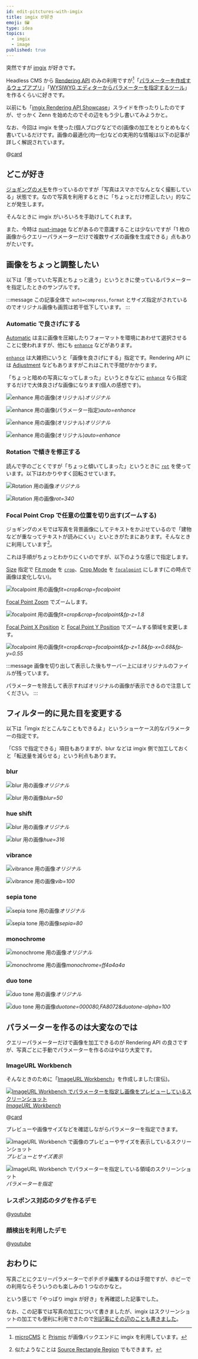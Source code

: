 ```yaml
---
id: edit-pitctures-with-imgix
title: imgix が好き
emoji: 🖼️
type: idea
topics:
  - imgix
  - image
published: true
---
```


突然ですが [imgix](https://imgix.com/) が好きです。

Headless CMS から [Rendering API](https://docs.imgix.com/apis/rendering) のみの利用ですが[^cms-imgix]「[パラメーターを作成するウェブアプリ](https://github.com/hankei6km/image-url-workbench)」「[WYSIWYG エディターからパラメーターを指定するツール](https://hankei6km.github.io/rehype-image-salt-doc/)」を作るくらいに好きです。

以前にも「[imgix Rendering API Showcase](https://hankei6km.github.io/mardock/deck/try-imgix-rendering-api)」スライドを作ったりしたのですが、せっかく Zenn を始めたのでその辺をもう少し書いてみようかと。

なお、今回は imgix を使った(個人ブログなどでの)画像の加工をとりとめもなく書いているだけです。画像の最適化(均一化)などの実用的な情報は以下の記事が詳しく解説されています。

@[card](https://zenn.dev/manalink/articles/manalink-imgix)

[^cms-imgix]: [microCMS](https://microcms.io/) と [Prismic](https://prismic.io/) が画像バックエンドに imgix を利用しています。

## どこが好き

[ジョギングのメモ](https://hankei6km.github.io/mardock/deck/category/jog)を作っているのですが「写真はスマホでなんとなく撮影している」状態です。なので写真を利用するときに「ちょっとだけ修正したい」的なことが発生します。

そんなときに imgix がいろいろを手助けしてくれます。

また、今時は [nuxt-image](https://image.nuxtjs.org/) などがあるので意識することは少ないですが「1 枚の画像からクエリーパラメーターだけで複数サイズの画像を生成できる」点もありがたいです。

## 画像をちょっと調整したい

以下は「思っていた写真とちょっと違う」というときに使っているパラメーターを指定したときのサンプルです。

:::message
この記事全体で `auto=compress,format` とサイズ指定がされているのでオリジナル画像も画質は若干低下しています。
:::

### Automatic で良さげにする

[Automatic](https://docs.imgix.com/apis/rendering/auto) は主に画像を圧縮したりフォーマットを環境にあわせて選択させることに使われますが、他にも [`enhance`](https://docs.imgix.com/apis/rendering/auto/auto#enhance) などがあります。

[`enhance`](https://docs.imgix.com/apis/rendering/auto/auto#enhance) は大雑把にいうと「画像を良さげにする」指定です。Rendering API には [Adjustment](https://docs.imgix.com/apis/rendering/adjustment) などもありますがこれはこれで手間がかかります。

「ちょっと暗めの写真になってしまった」というときなどに [`enhance`](https://docs.imgix.com/apis/rendering/auto/auto#enhance) なら指定するだけで大体良さげな画像になります(個人の感想です)。

![enhance 用の画像(オリジナル)](https://images.microcms-assets.io/assets/1fff6177c5c74aac8d5158dc17492c92/62f516d903e540a5a09243f905acc411/edit-pitctures-with-imgix-enhance.jpg?w=600\&h=300\&auto=compress%2Cformat)*オリジナル*

![enhance 用の画像(パラメーター指定)](https://images.microcms-assets.io/assets/1fff6177c5c74aac8d5158dc17492c92/62f516d903e540a5a09243f905acc411/edit-pitctures-with-imgix-enhance.jpg?w=600\&h=300\&auto=compress%2Cformat%2Cenhance)*auto=enhance*

![enhance 用の画像(オリジナル)](https://images.microcms-assets.io/assets/1fff6177c5c74aac8d5158dc17492c92/f62544aa8a2d419dabb9ff52208405d6/edit-pitctures-with-imgix-focalpoint.jpg?w=600\&h=300\&auto=compress%2Cformat)*オリジナル*

![enhance 用の画像(オリジナル)](https://images.microcms-assets.io/assets/1fff6177c5c74aac8d5158dc17492c92/f62544aa8a2d419dabb9ff52208405d6/edit-pitctures-with-imgix-focalpoint.jpg?w=600\&h=300\&auto=compress%2Cformat%2Cenhance)*auto=enhance*

### Rotation で傾きを修正する

読んで字のごとくですが「ちょっと傾いてしまった」というときに [`rot`](https://docs.imgix.com/apis/rendering/rotation/rot) を使っています。以下はわかりやすく回転させています。

![Rotation 用の画像](https://images.microcms-assets.io/assets/1fff6177c5c74aac8d5158dc17492c92/a661a61f54ec4b5288333cce3e5d3949/edit-pitctures-with-imgix-rotation.jpg?w=600\&h=300\&auto=compress%2Cformat)*オリジナル*

![Rotation 用の画像](https://images.microcms-assets.io/assets/1fff6177c5c74aac8d5158dc17492c92/a661a61f54ec4b5288333cce3e5d3949/edit-pitctures-with-imgix-rotation.jpg?w=600\&h=300\&rot=340)*rot=340*

### Focal Point Crop で任意の位置を切り出す(ズームする)

ジョギングのメモでは写真を背景画像にしてテキストをかぶせているので「建物などが重なってテキストが読みにくい」といときがたまにあります。そんなときに利用しています[^rect]。

これは手順がちょっとわかりにくいのですが、以下のような感じで指定します。

[Size](https://docs.imgix.com/apis/rendering/size) 指定で [Fit mode](https://docs.imgix.com/apis/rendering/size/fit) を [`crop`](https://docs.imgix.com/apis/rendering/size/fit#crop)、[Crop Mode](https://docs.imgix.com/apis/rendering/size/crop) を [`focalpoint`](https://docs.imgix.com/apis/rendering/size/crop#focalpoint) にします(この時点で画像は変化しない)。

![focalpoint 用の画像](https://images.microcms-assets.io/assets/1fff6177c5c74aac8d5158dc17492c92/f62544aa8a2d419dabb9ff52208405d6/edit-pitctures-with-imgix-focalpoint.jpg?w=600\&h=300\&auto=compress%2Cformat%2Cenhance\&fit=crop\&crop=focalpoint)*fit=crop\&crop=focalpoint*

[Focal Point Zoom](https://docs.imgix.com/apis/rendering/focalpoint-crop/fp-z) でズームします。

![focalpoint 用の画像](https://images.microcms-assets.io/assets/1fff6177c5c74aac8d5158dc17492c92/f62544aa8a2d419dabb9ff52208405d6/edit-pitctures-with-imgix-focalpoint.jpg?w=600\&h=300\&auto=compress%2Cformat%2Cenhance\&fit=crop\&crop=focalpoint\&fp-z=1.8)*fit=crop\&crop=focalpoint\&fp-z=1.8*

[Focal Point X Position](https://docs.imgix.com/apis/rendering/focalpoint-crop/fp-x) と [Focal Point Y Position](https://docs.imgix.com/apis/rendering/focalpoint-crop/fp-y) でズームする領域を変更します。

![focalpoint 用の画像](https://images.microcms-assets.io/assets/1fff6177c5c74aac8d5158dc17492c92/f62544aa8a2d419dabb9ff52208405d6/edit-pitctures-with-imgix-focalpoint.jpg?w=600\&h=300\&auto=compress%2Cformat%2Cenhance\&fit=crop\&crop=focalpoint\&fp-z=1.8\&fp-x=0.68\&fp-y=0.55)*fit=crop\&crop=focalpoint\&fp-z=1.8\&fp-x=0.68\&fp-y=0.55*

:::message
画像を切り出して表示した後もサーバー上にはオリジナルのファイルが残っています。

パラメーターを除去して表示すればオリジナルの画像が表示できるので注意してください。
:::

[^rect]: 似たようなことは [Source Rectangle Region](https://docs.imgix.com/apis/rendering/size/rect) でもできます。

## フィルター的に見た目を変更する

以下は「imgix だとこんなこともできるよ」というショーケース的なパラメーターの指定です。

「CSS で指定できる」項目もありますが、blur などは imgix 側で加工しておくと「転送量を減らせる」という利点もあります。

### blur

![blur 用の画像](https://images.microcms-assets.io/assets/1fff6177c5c74aac8d5158dc17492c92/abb6bbc126ec4e62a4dd5dfb2d6c0d11/edit-pitctures-with-imgixi-blur.jpg?w=600\&h=300\&auto=compress%2Cformat)*オリジナル*

![blur 用の画像](https://images.microcms-assets.io/assets/1fff6177c5c74aac8d5158dc17492c92/abb6bbc126ec4e62a4dd5dfb2d6c0d11/edit-pitctures-with-imgixi-blur.jpg?w=600\&h=300\&blur=50)*blur=50*

### hue shift

![blur 用の画像](https://images.microcms-assets.io/assets/1fff6177c5c74aac8d5158dc17492c92/c530685f5e2945c583ad41322600fc49/edit-pitctures-with-imgix-hue-shift.jpg?w=600\&h=300\&auto=compress%2Cformat)*オリジナル*

![blur 用の画像](https://images.microcms-assets.io/assets/1fff6177c5c74aac8d5158dc17492c92/c530685f5e2945c583ad41322600fc49/edit-pitctures-with-imgix-hue-shift.jpg?w=600\&h=300\&hue=316)*hue=316*

### vibrance

![vibrance 用の画像](https://images.microcms-assets.io/assets/1fff6177c5c74aac8d5158dc17492c92/ea854b9a431440c7a585b3cdd8bea587/edit-pitctures-with-imgix-vibrance.jpg?w=600\&h=300\&auto=compress%2Cformat)*オリジナル*

![vibrance 用の画像](https://images.microcms-assets.io/assets/1fff6177c5c74aac8d5158dc17492c92/ea854b9a431440c7a585b3cdd8bea587/edit-pitctures-with-imgix-vibrance.jpg?w=600\&h=300\&vib=100)*vib=100*

### sepia tone

![sepia tone 用の画像](https://images.microcms-assets.io/assets/1fff6177c5c74aac8d5158dc17492c92/1a3ee1b2642d4fd9b729f1ddb9d6b8ec/edit-pitctures-with-imgix-sepia-tone.jpg?w=600\&h=300\&auto=compress%2Cformat)*オリジナル*

![sepia tone 用の画像](https://images.microcms-assets.io/assets/1fff6177c5c74aac8d5158dc17492c92/1a3ee1b2642d4fd9b729f1ddb9d6b8ec/edit-pitctures-with-imgix-sepia-tone.jpg?w=600\&h=300\&sepia=80)*sepia=80*

### monochrome

![monochrome 用の画像](https://images.microcms-assets.io/assets/1fff6177c5c74aac8d5158dc17492c92/7705ec3d5d804ffa903a7bb97f244168/edit-pitctures-with-imgix-monochrome.jpg?w=600\&h=300\&auto=compress%2Cformat)*オリジナル*

![monochrome 用の画像](https://images.microcms-assets.io/assets/1fff6177c5c74aac8d5158dc17492c92/7705ec3d5d804ffa903a7bb97f244168/edit-pitctures-with-imgix-monochrome.jpg?w=600\&h=300\&monochrome=ff4a4a4a)*monochrome=ff4a4a4a*

### duo tone

![duo tone 用の画像](https://images.microcms-assets.io/assets/1fff6177c5c74aac8d5158dc17492c92/3fd1988e07af41fa98a1d7abf3287564/edit-pitctures-with-imgix-duo-tone.jpg?w=600\&h=300\&auto=compress%2Cformat)*オリジナル*

![duo tone 用の画像](https://images.microcms-assets.io/assets/1fff6177c5c74aac8d5158dc17492c92/3fd1988e07af41fa98a1d7abf3287564/edit-pitctures-with-imgix-duo-tone.jpg?w=600\&h=300\&duotone=000080%2CFA8072\&duotone-alpha=100)*duotone=000080,FA8072\&duotone-alpha=100*

## パラメーターを作るのは大変なのでは

クエリーパラメーターだけで画像を加工できるのが Rendering API の良さですが、写真ごとに手動でパラメーターを作るのはやはり大変です。

### ImageURL Workbench

そんなときのために「[ImageURL Workbench](https://image-url-workbench.vercel.app/)」を作成しました(宣伝)。

[![ImageURL Workbench でパラメーターを指定し画像をプレビューしているスクリーンショット](https://images.microcms-assets.io/assets/1fff6177c5c74aac8d5158dc17492c92/959ee4f71196411d9c01994f799ac703/edit-pitctures-with-imgix-image-url-workbench.png?w=600\&h=383\&auto=compress%2Cformat)*ImageURL Workbench*](https://image-url-workbench.vercel.app/)

@[card](https://image-url-workbench.vercel.app/)

プレビューや画像サイズなどを確認しながらパラメーターを指定できます。

![ImageURL Workbench で画像のプレビューやサイズを表示しているスクリーンショット](https://images.microcms-assets.io/assets/1fff6177c5c74aac8d5158dc17492c92/959ee4f71196411d9c01994f799ac703/edit-pitctures-with-imgix-image-url-workbench.png?auto=compress%2Cformat\&w=600\&h=430\&rect=40%2C80%2C600%2C430\&pad=8\&border=1%2C55000000\&border-radius=1)*プレビューとサイズ表示*

![ImageURL Workbench でパラメーターを指定している領域のスクリーンショット](https://images.microcms-assets.io/assets/1fff6177c5c74aac8d5158dc17492c92/959ee4f71196411d9c01994f799ac703/edit-pitctures-with-imgix-image-url-workbench.png?auto=compress%2Cformat\&w=600\&h=600\&rect=650%2C130%2C600%2C600\&pad=8\&border=1%2C55000000\&border-radius=1)*パラメーターを指定*

### レスポンス対応のタグを作るデモ

@[youtube](Nj6RsEriwzQ)

### 顔検出を利用したデモ

@[youtube](p6C0qZHndz8)

## おわりに

写真ごとにクエリーパラメーターでポチポチ編集するのは手間ですが、ホビーでの利用ならそういうのも楽しみの 1 つなのかなと。

という感じで「やっぱり imgix が好き」を再確認した記事でした。

なお、この記事では写真の加工について書きましたが、imgix はスクリーンショットの加工でも便利に利用できたので[別記事にその辺のことも書きました](https://zenn.dev/hankei6km/articles/process-screen-shot-by-imgix)。
